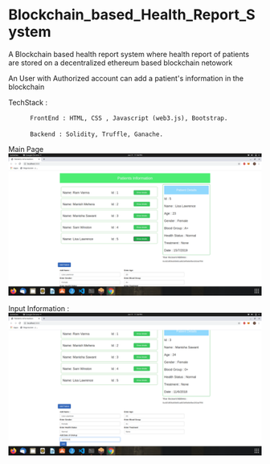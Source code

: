 # Blockchain_based_Health_Report_System
A Blockchain based health report system where health report of patients are stored on a decentralized ethereum based blockchain netowork

An User with Authorized account can add a patient's information in the blockchain

TechStack : 
          
          FrontEnd : HTML, CSS , Javascript (web3.js), Bootstrap.
          
          Backend : Solidity, Truffle, Ganache.

Main Page
![Main Page](https://github.com/vivek31999/Blockchain_based_Health_Report_System/blob/master/ScreenShots/main.png
)

Input Information :
![Input](https://github.com/vivek31999/Blockchain_based_Health_Report_System/blob/master/ScreenShots/input.png
)
